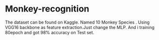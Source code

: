 # Monkey-recognition
The dataset can be found on Kaggle. Named 10 Monkey Species .
Using VGG16 backbone as feature extraction.Just change the MLP.
And i training 80epoch and got 98% accuracy on Test set.
